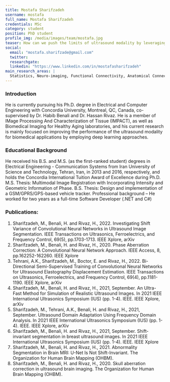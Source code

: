 ```yaml
---
title: Mostafa Sharifzadeh
username: mostafa
full_name: Mostafa Sharifzadeh
credentials: MSc
category: student
position: PhD student
profile_img: /media/images/team/mostafa.jpg
teaser: How can we push the limits of ultrasound modality by leveraging deep learning techniques?
social:
  email: "mostafa.sharifzade@gmail.com"
  twitter:
  researchgate:
  linkedin: "https://www.linkedin.com/in/mostafasharifzadeh"
main_research_areas: |
  Statistics, Neuro-imaging, Functional Connectivity, Anatomical Connectivity, ...
---
```


### Introduction

He is currently pursuing his Ph.D. degree in Electrical and Computer Engineering with Concordia University, Montreal, QC, Canada, co-supervised by Dr. Habib Benali and Dr. Hassan Rivaz. He is a member of IMage Processing And Characterization of Tissue (IMPACT), as well as Biomedical Imaging for Healthy Aging laboratories, and his current research is mainly focused on improving the performance of the ultrasound modality for biomedical applications by employing deep learning approaches.

### Educational Background

He received his B.S. and M.S. (as the first-ranked student) degrees in Electrical Engineering - Communication Systems from Iran University of Science and Technology, Tehran, Iran, in 2013 and 2016, respectively, and holds the Concordia International Tuition Award of Excellence during Ph.D.
M.S. Thesis: Multimodal Image Registration with Incorporating Intensity and Geometric Information of Phase.
B.S. Thesis: Design and implementation of a GSM/GPRS/GPS-based vehicle tracker.
Professional background – He worked for two years as a full-time Software Developer (.NET and C#)

### Publications:

1. Sharifzadeh, M., Benali, H. and Rivaz, H., 2022. Investigating Shift Variance of Convolutional Neural Networks in Ultrasound Image Segmentation. IEEE Transactions on Ultrasonics, Ferroelectrics, and Frequency Control, 69(5), pp.1703-1713. IEEE Xplore, arXiv
2. Sharifzadeh, M., Benali, H. and Rivaz, H., 2020. Phase Aberration Correction: A Convolutional Neural Network Approach. IEEE Access, 8, pp.162252-162260. IEEE Xplore
3. Tehrani, A.K., Sharifzadeh, M., Boctor, E. and Rivaz, H., 2022. Bi-Directional Semi-Supervised Training of Convolutional Neural Networks for Ultrasound Elastography Displacement Estimation. IEEE Transactions on Ultrasonics, Ferroelectrics, and Frequency Control, 69(4), pp.1181-1190. IEEE Xplore, arXiv
4. Sharifzadeh, M., Benali, H. and Rivaz, H., 2021, September. An Ultra-Fast Method for Simulation of Realistic Ultrasound Images. In 2021 IEEE International Ultrasonics Symposium (IUS) (pp. 1-4). IEEE. IEEE Xplore, arXiv
5. Sharifzadeh, M., Tehrani, A.K., Benali, H. and Rivaz, H., 2021, September. Ultrasound Domain Adaptation Using Frequency Domain Analysis. In 2021 IEEE International Ultrasonics Symposium (IUS) (pp. 1-4). IEEE. IEEE Xplore, arXiv
6. Sharifzadeh, M., Benali, H. and Rivaz, H., 2021, September. Shift-invariant segmentation in breast ultrasound images. In 2021 IEEE International Ultrasonics Symposium (IUS) (pp. 1-4). IEEE. IEEE Xplore
7. Sharifzadeh, M., Benali, H. and Rivaz, H., 2021. Abnormality Segmentation in Brain MRI: U-Net Is Not Shift-Invariant. The Organization for Human Brain Mapping (OHBM).
8. Sharifzadeh, M., Benali, H. and Rivaz, H., 2020. Skull aberration correction in ultrasound brain imaging. The Organization for Human Brain Mapping (OHBM).
